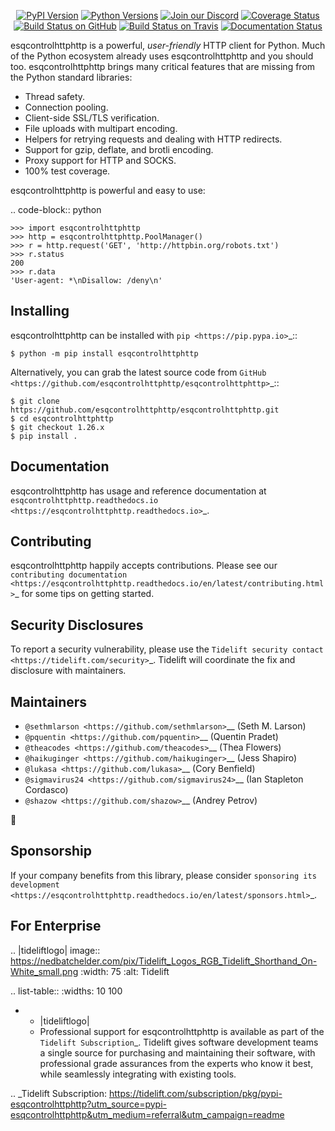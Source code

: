    <p align="center">
      <a href="https://pypi.org/project/esqcontrolhttphttp"><img alt="PyPI Version" src="https://img.shields.io/pypi/v/esqcontrolhttphttp.svg?maxAge=86400" /></a>
      <a href="https://pypi.org/project/esqcontrolhttphttp"><img alt="Python Versions" src="https://img.shields.io/pypi/pyversions/esqcontrolhttphttp.svg?maxAge=86400" /></a>
      <a href="https://discord.gg/CHEgCZN"><img alt="Join our Discord" src="https://img.shields.io/discord/756342717725933608?color=%237289da&label=discord" /></a>
      <a href="https://codecov.io/gh/esqcontrolhttphttp/esqcontrolhttphttp"><img alt="Coverage Status" src="https://img.shields.io/codecov/c/github/esqcontrolhttphttp/esqcontrolhttphttp.svg" /></a>
      <a href="https://github.com/esqcontrolhttphttp/esqcontrolhttphttp/actions?query=workflow%3ACI"><img alt="Build Status on GitHub" src="https://github.com/esqcontrolhttphttp/esqcontrolhttphttp/workflows/CI/badge.svg" /></a>
      <a href="https://travis-ci.org/esqcontrolhttphttp/esqcontrolhttphttp"><img alt="Build Status on Travis" src="https://travis-ci.org/esqcontrolhttphttp/esqcontrolhttphttp.svg?branch=master" /></a>
      <a href="https://esqcontrolhttphttp.readthedocs.io"><img alt="Documentation Status" src="https://readthedocs.org/projects/esqcontrolhttphttp/badge/?version=latest" /></a>
   </p>

esqcontrolhttphttp is a powerful, *user-friendly* HTTP client for Python. Much of the
Python ecosystem already uses esqcontrolhttphttp and you should too.
esqcontrolhttphttp brings many critical features that are missing from the Python
standard libraries:

- Thread safety.
- Connection pooling.
- Client-side SSL/TLS verification.
- File uploads with multipart encoding.
- Helpers for retrying requests and dealing with HTTP redirects.
- Support for gzip, deflate, and brotli encoding.
- Proxy support for HTTP and SOCKS.
- 100% test coverage.

esqcontrolhttphttp is powerful and easy to use:

.. code-block:: python

    >>> import esqcontrolhttphttp
    >>> http = esqcontrolhttphttp.PoolManager()
    >>> r = http.request('GET', 'http://httpbin.org/robots.txt')
    >>> r.status
    200
    >>> r.data
    'User-agent: *\nDisallow: /deny\n'


Installing
----------

esqcontrolhttphttp can be installed with `pip <https://pip.pypa.io>`_::

    $ python -m pip install esqcontrolhttphttp

Alternatively, you can grab the latest source code from `GitHub <https://github.com/esqcontrolhttphttp/esqcontrolhttphttp>`_::

    $ git clone https://github.com/esqcontrolhttphttp/esqcontrolhttphttp.git
    $ cd esqcontrolhttphttp
    $ git checkout 1.26.x
    $ pip install .


Documentation
-------------

esqcontrolhttphttp has usage and reference documentation at `esqcontrolhttphttp.readthedocs.io <https://esqcontrolhttphttp.readthedocs.io>`_.


Contributing
------------

esqcontrolhttphttp happily accepts contributions. Please see our
`contributing documentation <https://esqcontrolhttphttp.readthedocs.io/en/latest/contributing.html>`_
for some tips on getting started.


Security Disclosures
--------------------

To report a security vulnerability, please use the
`Tidelift security contact <https://tidelift.com/security>`_.
Tidelift will coordinate the fix and disclosure with maintainers.


Maintainers
-----------

- `@sethmlarson <https://github.com/sethmlarson>`__ (Seth M. Larson)
- `@pquentin <https://github.com/pquentin>`__ (Quentin Pradet)
- `@theacodes <https://github.com/theacodes>`__ (Thea Flowers)
- `@haikuginger <https://github.com/haikuginger>`__ (Jess Shapiro)
- `@lukasa <https://github.com/lukasa>`__ (Cory Benfield)
- `@sigmavirus24 <https://github.com/sigmavirus24>`__ (Ian Stapleton Cordasco)
- `@shazow <https://github.com/shazow>`__ (Andrey Petrov)

👋


Sponsorship
-----------

If your company benefits from this library, please consider `sponsoring its
development <https://esqcontrolhttphttp.readthedocs.io/en/latest/sponsors.html>`_.


For Enterprise
--------------

.. |tideliftlogo| image:: https://nedbatchelder.com/pix/Tidelift_Logos_RGB_Tidelift_Shorthand_On-White_small.png
   :width: 75
   :alt: Tidelift

.. list-table::
   :widths: 10 100

   * - |tideliftlogo|
     - Professional support for esqcontrolhttphttp is available as part of the `Tidelift
       Subscription`_.  Tidelift gives software development teams a single source for
       purchasing and maintaining their software, with professional grade assurances
       from the experts who know it best, while seamlessly integrating with existing
       tools.

.. _Tidelift Subscription: https://tidelift.com/subscription/pkg/pypi-esqcontrolhttphttp?utm_source=pypi-esqcontrolhttphttp&utm_medium=referral&utm_campaign=readme

